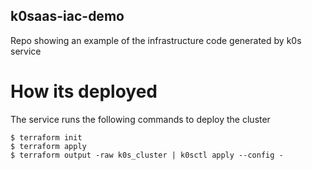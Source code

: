 k0saas-iac-demo
---------------

Repo showing an example of the infrastructure code generated by k0s service

# How its deployed

The service runs the following commands to deploy the cluster
```
$ terraform init
$ terraform apply
$ terraform output -raw k0s_cluster | k0sctl apply --config -
```